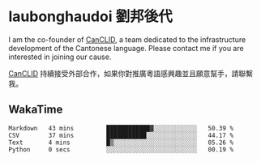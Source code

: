 # laubonghaudoi 劉邦後代

I am the co-founder of [CanCLID](https://github.com/CanCLID), a team dedicated to the infrastructure development of the Cantonese language. Please contact me if you are interested in joining our cause.

[CanCLID](https://github.com/CanCLID) 持續接受外部合作，如果你對推廣粵語感興趣並且願意幫手，請聯繫我。


## WakaTime

<!--START_SECTION:waka-->

```text
Markdown   43 mins         ████████████▓░░░░░░░░░░░░   50.39 %
CSV        37 mins         ███████████░░░░░░░░░░░░░░   44.17 %
Text       4 mins          █▒░░░░░░░░░░░░░░░░░░░░░░░   05.26 %
Python     0 secs          ░░░░░░░░░░░░░░░░░░░░░░░░░   00.19 %
```

<!--END_SECTION:waka-->
